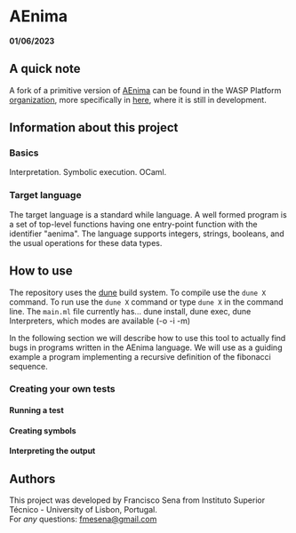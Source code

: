 # AEnima

**01/06/2023**

## A quick note

A fork of a primitive version of [AEnima](https://en.wikipedia.org/wiki/%C3%86nima) can be found in the WASP Platform [organization](https://github.com/wasp-platform), more specifically in [here](https://github.com/wasp-platform/whilloc), where it is still in development.

## Information about this project

### Basics
Interpretation. Symbolic execution. OCaml.

<!-- (Talk about interpretation. Introduce symbolic execution and compare it to concrete execution, briefly hint on the commutative diagram from the classical paper on symbolic execution. Also include the reference for the survey on symbolic execution (may not be updated, so include the year where the survey was published. Finally, mention examples of where symbolic execution can be used (keywords to include: program verification, formal verification, intractability, model) -->

### Target language
The target language is a standard while language. A well formed program is a set of top-level functions having one entry-point function with the identifier "aenima". The language supports integers, strings, booleans, and the usual operations for these data types.

## How to use

The repository uses the [dune](https://dune.build/) build system. To compile use the `dune X` command. To run use the `dune X` command or type `dune X` in the command line.
The `main.ml` file currently has... dune install, dune exec, dune Interpreters, which modes are available (-o -i -m)

In the following section we will describe how to use this tool to actually find bugs in programs written in the AEnima language. We will use as a guiding example a program implementing a recursive definition of the fibonacci sequence.

### Creating your own tests

#### Running a test

#### Creating symbols

#### Interpreting the output


## Authors
This project was developed by Francisco Sena from Instituto Superior Técnico - University of Lisbon, Portugal.\
For *any* questions: fmesena@gmail.com
